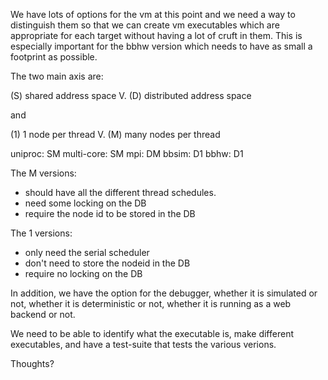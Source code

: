 We have lots of options for the vm at this point and we need a way to
distinguish them so that we can create vm executables which are
appropriate for each target without having a lot of cruft in them.
This is especially important for the bbhw version which needs to have
as small a footprint as possible.

The two main axis are:

(S) shared address space V. (D) distributed address space

and

(1) 1 node per thread V. (M) many nodes per thread

uniproc: SM
multi-core: SM
mpi: DM
bbsim: D1
bbhw: D1

The M versions:
- should have all the different thread schedules.
- need some locking on the DB
- require the node id to be stored in the DB

The 1 versions:
- only need the serial scheduler
- don't need to store the nodeid in the DB
- require no locking on the DB

In addition, we have the option for the debugger, whether it is
simulated or not, whether it is deterministic or not, whether it is
running as a web backend or not.

We need to be able to identify what the executable is, make different
executables, and have a test-suite that tests the various verions.

Thoughts?

